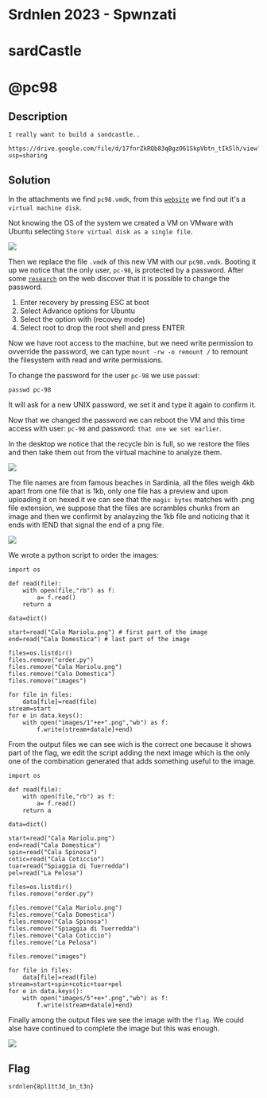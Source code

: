 # Srdnlen 2023 - Spwnzati

# sardCastle

# @pc98

## Description

```
I really want to build a sandcastle..

https://drive.google.com/file/d/17fnrZkRQb83qBgzO61SkpVbtn_tIk5lh/view?usp=sharing
```


## Solution

In the attachments we find `pc98.vmdk`, from this [`website`](https://tinyurl.com/4h649erp) we find out it's a `virtual machine disk`.

Not knowing the OS of the system we created a VM on VMware with Ubuntu selecting `Store virtual disk as a single file`.

![](https://i.postimg.cc/G3jJ9xfW/singlefile.png)

Then we replace the file `.vmdk` of this new VM with our `pc98.vmdk`.
Booting it up we notice that the only user, `pc-98`, is protected by a password.
After some [`research`](https://itsfoss.com/how-to-hack-ubuntu-password/) on the web discover that it is possible to change the password.

1. Enter recovery by pressing ESC at boot
2. Select Advance options for Ubuntu
3. Select the option with (recovey mode)
4. Select root to drop the root shell and press ENTER

Now we have root access to the machine, but we need write permission to ovverride the password, we can type
```mount -rw -o remount /```
to remount the filesystem with read and write permissions.

To change the password for the user `pc-98` we use `passwd`:

```passwd pc-98```

It will ask for a new UNIX password, we set it and type it again to confirm it.

Now that we changed the password we can reboot the VM and this time access with user: `pc-98` and password: `that one we set earlier`.

In the desktop we notice that the recycle bin is full, so we restore the files and then take them out from the virtual machine to analyze them.

![](https://i.postimg.cc/bSsYVxnt/files.png)

The file names are from famous beaches in Sardinia, all the files weigh 4kb apart from one file that is 1kb, only one file has a preview and upon uploading it on hexed.it we can see that the `magic bytes` matches with .png file extension, we suppose that the files are scrambles chunks from an image and then we confirmit by analayzing the 1kb file and noticing that it ends with IEND that signal the end of a png file.

![](https://i.postimg.cc/2q1VKff6/images-2.jpg)

We wrote a python script to order the images:

```
import os

def read(file):
    with open(file,"rb") as f:
        a= f.read()
    return a

data=dict()

start=read("Cala Mariolu.png") # first part of the image
end=read("Cala Domestica") # last part of the image

files=os.listdir()
files.remove("order.py")
files.remove("Cala Mariolu.png")
files.remove("Cala Domestica")
files.remove("images")

for file in files:
    data[file]=read(file)
stream=start
for e in data.keys():
    with open("images/1"+e+".png","wb") as f:
        f.write(stream+data[e]+end)
```

From the output files we can see wich is the correct one because it shows part of the flag, we edit the script adding the next image which is the only one of the combination generated that adds something useful to the image.

```
import os

def read(file):
    with open(file,"rb") as f:
        a= f.read()
    return a

data=dict()

start=read("Cala Mariolu.png")
end=read("Cala Domestica")
spin=read("Cala Spinosa")
cotic=read("Cala Coticcio")
tuar=read("Spiaggia di Tuerredda")
pel=read("La Pelosa")

files=os.listdir()
files.remove("order.py")

files.remove("Cala Mariolu.png")
files.remove("Cala Domestica")
files.remove("Cala Spinosa")
files.remove("Spiaggia di Tuerredda")
files.remove("Cala Coticcio")
files.remove("La Pelosa")

files.remove("images")

for file in files:
    data[file]=read(file)
stream=start+spin+cotic+tuar+pel
for e in data.keys():
    with open("images/5"+e+".png","wb") as f:
        f.write(stream+data[e]+end)
```
Finally among the output files we see the image with the `flag`.
We could alse have continued to complete the image but this was enough.

![](https://i.postimg.cc/bG4sXFzR/images-1.jpg)


## Flag

`srdnlen{8pl1tt3d_1n_t3n}`
